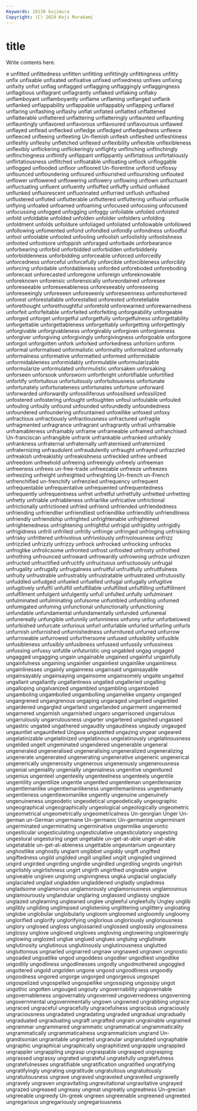 ```yaml
---
Keywords: 10138 kojimura
Copyright: (C) 2024 Koji Murakami
---
```


# title

Write contents here.



e unfitted unfittedness unfitten unfitting unfittingly unfittingness
unfitty unfix unfixable unfixated unfixative unfixed unfixedness unfixes unfixing unfixity
unfixt unflag unflagged unflagging unflaggingly unflaggingness unflagitious unflagrant unflagrantly unflaked
unflaking unflaky unflamboyant unflamboyantly unflame unflaming unflanged unflank unflanked unflappability
unflappable unflappably unflapping unflared unflaring unflashing unflashy unflat unflated unflatted
unflattened unflatterable unflattered unflattering unflatteringly unflaunted unflaunting unflauntingly unflavored unflavorous
unflavoured unflavourous unflawed unflayed unflead unflecked unfledge unfledged unfledgedness unfleece
unfleeced unfleeing unfleeting Un-flemish unflesh unfleshed unfleshliness unfleshly unfleshy unfletched
unflexed unflexibility unflexible unflexibleness unflexibly unflickering unflickeringly unflighty unflinching unflinchingly
unflinchingness unflintify unflippant unflippantly unflirtatious unflirtatiously unflirtatiousness unflitched unfloatable unfloating
unflock unfloggable unflogged unflooded unfloor unfloored Un-florentine unflorid unflossy unflounced
unfloundering unfloured unflourished unflourishing unflouted unflower unflowered unflowering unflowery unflowing
unflown unfluctuant unfluctuating unfluent unfluently unfluffed unfluffy unfluid unfluked unflunked
unfluorescent unfluorinated unflurried unflush unflushed unflustered unfluted unflutterable unfluttered unfluttering
unfluvial unfluxile unflying unfoaled unfoamed unfoaming unfocused unfocusing unfocussed unfocussing
unfogged unfogging unfoggy unfoilable unfoiled unfoisted unfold unfoldable unfolded unfolden
unfolder unfolders unfolding unfoldment unfolds unfoldure unfoliaged unfoliated unfollowable unfollowed
unfollowing unfomented unfond unfondled unfondly unfondness unfoodful unfool unfoolable unfooled
unfooling unfoolish unfoolishly unfoolishness unfooted unfootsore unfoppish unforaged unforbade unforbearance
unforbearing unforbid unforbidded unforbidden unforbiddenly unforbiddenness unforbidding unforceable unforced unforcedly
unforcedness unforceful unforcefully unforcible unforcibleness unforcibly unforcing unfordable unfordableness unforded
unforeboded unforeboding unforecast unforecasted unforegone unforeign unforeknowable unforeknown unforensic unforensically
unforeordained unforesee unforeseeable unforeseeableness unforeseeably unforeseeing unforeseeingly unforeseen unforeseenly unforeseenness
unforeshortened unforest unforestallable unforestalled unforested unforetellable unforethought unforethoughtful unforetold unforewarned
unforewarnedness unforfeit unforfeitable unforfeited unforfeiting unforgeability unforgeable unforged unforget unforgetful
unforgetfully unforgetfulness unforgettability unforgettable unforgettableness unforgettably unforgetting unforgettingly unforgivable unforgivableness
unforgivably unforgiven unforgiveness unforgiver unforgiving unforgivingly unforgivingness unforgoable unforgone unforgot
unforgotten unfork unforked unforkedness unforlorn unform unformal unformalised unformalistic unformality
unformalized unformally unformalness unformative unformatted unformed unformidable unformidableness unformidably unformulable
unformularizable unformularize unformulated unformulistic unforsaken unforsaking unforseen unforsook unforsworn unforthright
unfortifiable unfortified unfortify unfortuitous unfortuitously unfortuitousness unfortunate unfortunately unfortunateness unfortunates
unfortune unforward unforwarded unforwardly unfossiliferous unfossilised unfossilized unfostered unfostering unfought
unfoughten unfoul unfoulable unfouled unfouling unfoully unfound unfounded unfoundedly unfoundedness
unfoundered unfoundering unfountained unfowllike unfoxed unfoxy unfractious unfractiously unfractiousness unfractured
unfragile unfragmented unfragrance unfragrant unfragrantly unfrail unframable unframableness unframably unframe
unframeable unframed unfranchised Un-franciscan unfrangible unfrank unfrankable unfranked unfrankly unfrankness
unfraternal unfraternally unfraternised unfraternized unfraternizing unfraudulent unfraudulently unfraught unfrayed unfrazzled
unfreakish unfreakishly unfreakishness unfreckled unfree unfreed unfreedom unfreehold unfreeing unfreeingly
unfreely unfreeman unfreeness unfrees un-free-trade unfreezable unfreeze unfreezes unfreezing unfreight
unfreighted unfreighting Un-french un-French unfrenchified un-frenchify unfrenzied unfrequency unfrequent unfrequentable
unfrequentative unfrequented unfrequentedness unfrequently unfrequentness unfret unfretful unfretfully unfretted unfretting
unfretty unfriable unfriableness unfriarlike unfricative unfrictional unfrictionally unfrictioned unfried unfriend
unfriended unfriendedness unfriending unfriendlier unfriendliest unfriendlike unfriendlily unfriendliness unfriendly unfriendship
unfrighted unfrightenable unfrightened unfrightenedness unfrightening unfrightful unfrigid unfrigidity unfrigidly unfrigidness
unfrill unfrilled unfrilly unfringe unfringed unfringing unfrisking unfrisky unfrittered unfrivolous
unfrivolously unfrivolousness unfrizz unfrizzled unfrizzly unfrizzy unfrock unfrocked unfrocking unfrocks
unfroglike unfrolicsome unfronted unfrost unfrosted unfrosty unfrothed unfrothing unfrounced unfroward
unfrowardly unfrowning unfroze unfrozen unfructed unfructified unfructify unfructuous unfructuously unfrugal
unfrugality unfrugally unfrugalness unfruitful unfruitfully unfruitfulness unfruity unfrustrable unfrustrably unfrustratable
unfrustrated unfrutuosity unfuddled unfudged unfueled unfuelled unfugal unfugally unfugitive unfugitively
unfulfil unfulfill unfulfillable unfulfilled unfulfilling unfulfillment unfulfilment unfulgent unfulgently unfull
unfulled unfully unfulminant unfulminated unfulminating unfulsome unfumbled unfumbling unfumed unfumigated
unfuming unfunctional unfunctionally unfunctioning unfundable unfundamental unfundamentally unfunded unfunereal unfunereally
unfungible unfunnily unfunniness unfunny unfur unfurbelowed unfurbished unfurcate unfurious unfurl
unfurlable unfurled unfurling unfurls unfurnish unfurnished unfurnishedness unfurnitured unfurred unfurrow
unfurrowable unfurrowed unfurthersome unfused unfusibility unfusible unfusibleness unfusibly unfusibness unfussed
unfussily unfussiness unfussing unfussy unfutile unfuturistic ung ungabled ungag ungaged
ungagged ungagging ungain ungainable ungained ungainful ungainfully ungainfulness ungaining ungainlier
ungainliest ungainlike ungainliness ungainlinesses ungainly ungainness ungainsaid ungainsayable ungainsayably ungainsaying
ungainsome ungainsomely ungaite ungaited ungallant ungallantly ungallantness ungalled ungalleried ungalling
ungalloping ungalvanized ungambled ungambling ungamboled ungamboling ungambolled ungambolling ungamelike ungamy
unganged ungangrened ungangrenous ungaping ungaraged ungarbed ungarbled ungardened ungargled ungarland
ungarlanded ungarment ungarmented ungarnered ungarnish ungarnished ungaro ungarrisoned ungarrulous ungarrulously
ungarrulousness ungarter ungartered ungashed ungassed ungastric ungated ungathered ungaudily ungaudiness
ungaudy ungauged ungauntlet ungauntleted Ungava ungazetted ungazing ungear ungeared ungelatinizable
ungelatinized ungelatinous ungelatinously ungelatinousness ungelded ungelt ungeminated ungendered ungenerable ungeneral
ungeneraled ungeneralised ungeneralising ungeneralized ungeneralizing ungenerate ungenerated ungenerating ungenerative ungeneric
ungenerical ungenerically ungenerosity ungenerous ungenerously ungenerousness ungenial ungeniality ungenially ungenialness
ungenitive ungenitured ungenius ungenteel ungenteelly ungenteelness ungenteely ungentile ungentility ungentilize
ungentle ungentled ungentleman ungentlemanize ungentlemanlike ungentlemanlikeness ungentlemanliness ungentlemanly ungentleness ungentlewomanlike
ungently ungenuine ungenuinely ungenuineness ungeodetic ungeodetical ungeodetically ungeographic ungeographical ungeographically
ungeological ungeologically ungeometric ungeometrical ungeometrically ungeometricalness Un-georgian Unger Un-german un-German
ungermane Un-germanic Un-germanize ungerminant ungerminated ungerminating ungerminative ungermlike ungerontic ungesticular
ungesticulating ungesticulative ungesticulatory ungesting ungestural ungesturing unget ungetable un-get-at-able unget-at-able
ungetatable un-get-at-ableness ungettable ungeuntarium ungeuntary unghostlike unghostly ungiant ungibbet ungiddy
ungift ungifted ungiftedness ungild ungilded ungill ungilled ungilt ungingled unginned
ungird ungirded ungirding ungirdle ungirdled ungirdling ungirds ungirlish ungirlishly ungirlishness
ungirt ungirth ungirthed ungivable ungive ungiveable ungiven ungiving ungivingness ungka
unglacial unglacially unglaciated unglad ungladden ungladdened ungladly ungladness ungladsome unglamorous
unglamorously unglamorousness unglamourous unglamourously unglandular unglaring unglassed unglassy unglaze unglazed
ungleaming ungleaned unglee ungleeful ungleefully Ungley unglib unglibly ungliding unglimpsed
unglistening unglittering unglittery ungloating unglobe unglobular unglobularly ungloom ungloomed ungloomily
ungloomy unglorified unglorify unglorifying unglorious ungloriously ungloriousness unglory unglosed ungloss
unglossaried unglossed unglossily unglossiness unglossy unglove ungloved ungloves ungloving unglowering
ungloweringly unglowing unglozed unglue unglued unglues ungluing unglutinate unglutinosity unglutinous
unglutinously unglutinousness unglutted ungluttonous ungnarled ungnarred ungnaw ungnawed ungnawn ungnostic
ungoaded ungoatlike ungod ungoddess ungodlier ungodliest ungodlike ungodlily ungodliness ungodlinesses
ungodly ungodmothered ungoggled ungoitered ungold ungolden ungone ungood ungoodliness ungoodly
ungoodness ungored ungorge ungorged ungorgeous ungospel ungospelized ungospelled ungospellike ungossiping
ungossipy ungot ungothic ungotten ungouged ungouty ungovernability ungovernable ungovernableness ungovernably
ungoverned ungovernedness ungoverning ungovernmental ungovernmentally ungown ungowned ungrabbing ungrace ungraced
ungraceful ungracefully ungracefulness ungracious ungraciously ungraciousness ungradated ungradating ungraded ungradual
ungradually ungraduated ungraduating ungraft ungrafted ungrain ungrainable ungrained ungrammar ungrammared
ungrammatic ungrammatical ungrammaticality ungrammatically ungrammaticalness ungrammaticism ungrand Un-grandisonian ungrantable ungranted
ungranular ungranulated ungraphable ungraphic ungraphical ungraphically ungraphitized ungrapple ungrappled ungrappler
ungrappling ungrasp ungraspable ungrasped ungrasping ungrassed ungrassy ungrated ungrateful ungratefully
ungratefulness ungratefulnesses ungratifiable ungratification ungratified ungratifying ungratifyingly ungrating ungratitude ungratuitous
ungratuitously ungratuitousness ungrave ungraved ungraveled ungravelled ungravelly ungravely ungraven ungravitating
ungravitational ungravitative ungrayed ungrazed ungreased ungreasy ungreat ungreatly ungreatness Un-grecian
ungreeable ungreedy Un-greek ungreen ungreenable ungreened ungreeted ungregarious ungregariously ungregariousness
